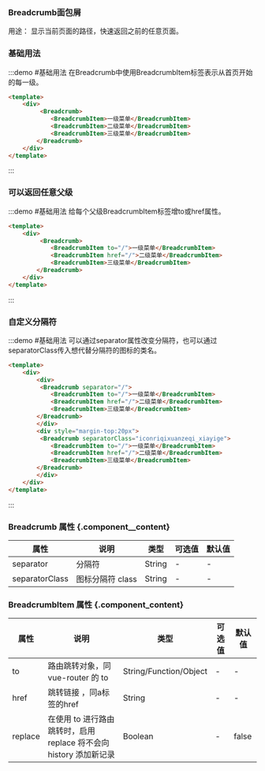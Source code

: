 ### Breadcrumb面包屑
 用途： 显示当前页面的路径，快速返回之前的任意页面。
### 基础用法
:::demo #基础用法 在Breadcrumb中使用BreadcrumbItem标签表示从首页开始的每一级。

```html
<template>
    <div>
         <Breadcrumb>
            <BreadcrumbItem>一级菜单</BreadcrumbItem>
            <BreadcrumbItem>二级菜单</BreadcrumbItem>
            <BreadcrumbItem>三级菜单</BreadcrumbItem>
        </Breadcrumb>
    </div>
</template>
```
:::
### 可以返回任意父级
:::demo #基础用法 给每个父级BreadcrumbItem标签增to或href属性。

```html
<template>
    <div>
         <Breadcrumb>
            <BreadcrumbItem to="/">一级菜单</BreadcrumbItem>
            <BreadcrumbItem href="/">二级菜单</BreadcrumbItem>
            <BreadcrumbItem>三级菜单</BreadcrumbItem>
        </Breadcrumb>
    </div>
</template>
```
:::
### 自定义分隔符
:::demo #基础用法 可以通过separator属性改变分隔符，也可以通过separatorClass传入想代替分隔符的图标的类名。

```html
<template>
    <div>
        <div>
         <Breadcrumb separator="/">
            <BreadcrumbItem to="/">一级菜单</BreadcrumbItem>
            <BreadcrumbItem href="/">二级菜单</BreadcrumbItem>
            <BreadcrumbItem>三级菜单</BreadcrumbItem>
        </Breadcrumb>
        </div>
        <div style="margin-top:20px">
         <Breadcrumb separatorClass="iconriqixuanzeqi_xiayige">
            <BreadcrumbItem to="/">一级菜单</BreadcrumbItem>
            <BreadcrumbItem href="/">二级菜单</BreadcrumbItem>
            <BreadcrumbItem>三级菜单</BreadcrumbItem>
        </Breadcrumb>
        </div>
    </div>
</template>
```
:::

### Breadcrumb 属性 {.component__content}
| 属性      | 说明    | 类型      | 可选值       | 默认值   |
|---------- |-------- |---------- |-------------  |-------- |
| separator | 分隔符   | String    |      -        |   -     |
|separatorClass | 图标分隔符 class  |  String | -     | - |


### BreadcrumbItem 属性 {.component_content}
| 属性      | 说明    | 类型      | 可选值       | 默认值   |
|---------- |-------- |---------- |-------------  |-------- |
|  to       |路由跳转对象，同 vue-router 的 to| String/Function/Object | - | - |
| href     |  跳转链接  ，同a标签的href  | String | - |- |
| replace | 在使用 to 进行路由跳转时，启用 replace 将不会向 history 添加新记录 | Boolean | - |false
